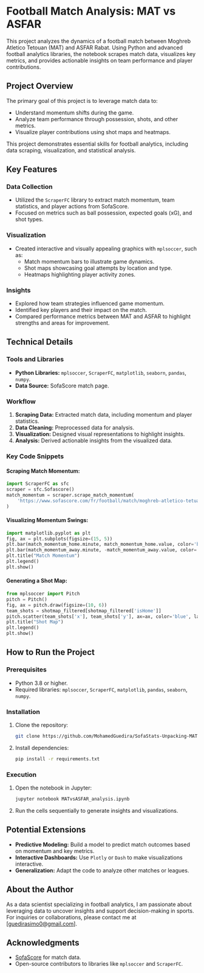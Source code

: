 # Football Match Analysis: MAT vs ASFAR

This project analyzes the dynamics of a football match between Moghreb Atletico Tetouan (MAT) and ASFAR Rabat. Using Python and advanced football analytics libraries, the notebook scrapes match data, visualizes key metrics, and provides actionable insights on team performance and player contributions.

## Project Overview

The primary goal of this project is to leverage match data to:
- Understand momentum shifts during the game.
- Analyze team performance through possession, shots, and other metrics.
- Visualize player contributions using shot maps and heatmaps.

This project demonstrates essential skills for football analytics, including data scraping, visualization, and statistical analysis.

## Key Features

### Data Collection
- Utilized the `ScraperFC` library to extract match momentum, team statistics, and player actions from SofaScore.
- Focused on metrics such as ball possession, expected goals (xG), and shot types.

### Visualization
- Created interactive and visually appealing graphics with `mplsoccer`, such as:
  - Match momentum bars to illustrate game dynamics.
  - Shot maps showcasing goal attempts by location and type.
  - Heatmaps highlighting player activity zones.

### Insights
- Explored how team strategies influenced game momentum.
- Identified key players and their impact on the match.
- Compared performance metrics between MAT and ASFAR to highlight strengths and areas for improvement.

## Technical Details

### Tools and Libraries
- **Python Libraries:** `mplsoccer`, `ScraperFC`, `matplotlib`, `seaborn`, `pandas`, `numpy`.
- **Data Source:** SofaScore match page.

### Workflow
1. **Scraping Data:** Extracted match data, including momentum and player statistics.
2. **Data Cleaning:** Preprocessed data for analysis.
3. **Visualization:** Designed visual representations to highlight insights.
4. **Analysis:** Derived actionable insights from the visualized data.

### Key Code Snippets
#### Scraping Match Momentum:
```python
import ScraperFC as sfc
scraper = sfc.Sofascore()
match_momentum = scraper.scrape_match_momentum(
    'https://www.sofascore.com/fr/football/match/moghreb-atletico-tetuan-as-far-rabat/UMjsZax#id:13186583'
)
```

#### Visualizing Momentum Swings:
```python
import matplotlib.pyplot as plt
fig, ax = plt.subplots(figsize=(15, 5))
plt.bar(match_momentum_home.minute, match_momentum_home.value, color='blue', label='Home')
plt.bar(match_momentum_away.minute, -match_momentum_away.value, color='red', label='Away')
plt.title("Match Momentum")
plt.legend()
plt.show()
```

#### Generating a Shot Map:
```python
from mplsoccer import Pitch
pitch = Pitch()
fig, ax = pitch.draw(figsize=(10, 6))
team_shots = shotmap_filtered[shotmap_filtered['isHome']]
pitch.scatter(team_shots['x'], team_shots['y'], ax=ax, color='blue', label='Shots')
plt.title("Shot Map")
plt.legend()
plt.show()
```

## How to Run the Project

### Prerequisites
- Python 3.8 or higher.
- Required libraries: `mplsoccer`, `ScraperFC`, `matplotlib`, `pandas`, `seaborn`, `numpy`.

### Installation
1. Clone the repository:
   ```bash
   git clone https://github.com/MohamedGuedira/SofaStats-Unpacking-MAT-vs-ASFAR.git
   ```
2. Install dependencies:
   ```bash
   pip install -r requirements.txt
   ```

### Execution
1. Open the notebook in Jupyter:
   ```bash
   jupyter notebook MATvsASFAR_analysis.ipynb
   ```
2. Run the cells sequentially to generate insights and visualizations.

## Potential Extensions
- **Predictive Modeling:** Build a model to predict match outcomes based on momentum and key metrics.
- **Interactive Dashboards:** Use `Plotly` or `Dash` to make visualizations interactive.
- **Generalization:** Adapt the code to analyze other matches or leagues.

## About the Author
As a data scientist specializing in football analytics, I am passionate about leveraging data to uncover insights and support decision-making in sports. For inquiries or collaborations, please contact me at [guedirasimo0@gmail.com].

## Acknowledgments
- [SofaScore](https://www.sofascore.com) for match data.
- Open-source contributors to libraries like `mplsoccer` and `ScraperFC`. 
